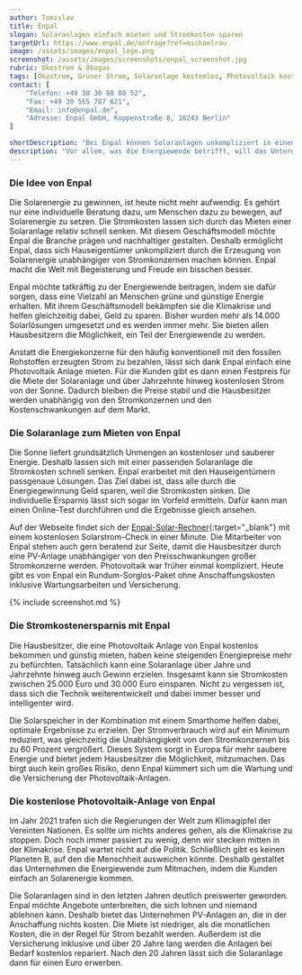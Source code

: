 ```yaml
---
author: Tomislav
title: Enpal
slogan: Solaranlagen einfach mieten und Stromkosten sparen
targetUrl: https://www.enpal.de/anfrage?ref=michaelrau
image: /assets/images/enpal_logo.png
screenshot: /assets/images/screenshots/enpal_screenshot.jpg
rubric: Ökostrom & Ökogas
tags: [Ökostrom, Grüner Strom, Solaranlage kostenlos, Photovoltaik kostenlos, Solaranlage mieten, PV-Anlage mieten]
contact: [
    "Telefon: +49 30 30 80 80 52",
    "Fax: +49 30 555 787 621",
    "Email: info@enpal.de",
    "Adresse: Enpal GmbH, Koppenstraße 8, 10243 Berlin"
]

shortDescription: "Bei Enpal können Solaranlagen unkompliziert in einem Rundum-Sorglos-Tarif gemietet werden, was dabei hilft, unabhängiger von den Stromkonzernen zu werden und bei den Stromkosten zu sparen."
description: "Vor allem, was die Energiewende betrifft, will das Unternehmen ganz vorne mitwirken. Die Welt besser und grüner zu gestalten, ist gar nicht so kompliziert, wie viele vielleicht denken. Deshalb ermöglicht Enpal es den Kunden, einfach und unkompliziert eine Solaranlage kostenlos zu bekommen."
---
```


### Die Idee von Enpal

Die Solarenergie zu gewinnen, ist heute nicht mehr aufwendig. Es gehört nur eine individuelle Beratung dazu, um Menschen dazu zu bewegen, auf Solarenergie zu setzen. Die Stromkosten lassen sich durch das Mieten einer Solaranlage relativ schnell senken. Mit diesem Geschäftsmodell möchte Enpal die Branche prägen und nachhaltiger gestalten. Deshalb ermöglicht Enpal, dass sich Hauseigentümer unkompliziert durch die Erzeugung von Solarenergie unabhängiger von Stromkonzernen machen können. Enpal macht die Welt mit Begeisterung und Freude ein bisschen besser.

Enpal möchte tatkräftig zu der Energiewende beitragen, indem sie dafür sorgen, dass eine Vielzahl an Menschen grüne und günstige Energie erhalten. Mit ihrem Geschäftsmodell bekämpfen sie die Klimakrise und helfen gleichzeitig dabei, Geld zu sparen. Bisher wurden mehr als 14.000 Solarlösungen umgesetzt und es werden immer mehr. Sie bieten allen Hausbesitzern die Möglichkeit, ein Teil der Energiewende zu werden.

Anstatt die Energiekonzerne für den häufig konventionell mit den fossilen Rohstoffen erzeugten Strom zu bezahlen, lässt sich dank Enpal einfach eine Photovoltaik Anlage mieten. Für die Kunden gibt es dann einen Festpreis für die Miete der Solaranlage und über Jahrzehnte hinweg kostenlosen Strom von der Sonne. Dadurch bleiben die Preise stabil und die Hausbesitzer werden unabhängig von den Stromkonzernen und den Kostenschwankungen auf dem Markt.

### Die Solaranlage zum Mieten von Enpal

Die Sonne liefert grundsätzlich Unmengen an kostenloser und sauberer Energie. Deshalb lassen sich mit einer passenden Solaranlage die Stromkosten schnell senken. Enpal erarbeitet mit den Hauseigentümern passgenaue Lösungen. Das Ziel dabei ist, dass alle durch die Energiegewinnung Geld sparen, weil die Stromkosten sinken. Die individuelle Ersparnis lässt sich sogar im Vorfeld ermitteln. Dafür kann man einen Online-Test durchführen und die Ergebnisse gleich ansehen.

Auf der Webseite findet sich der [Enpal-Solar-Rechner](https://www.enpal.de/anfrage?ref=michaelrau){:target="_blank"} mit einem kostenlosen Solarstrom-Check in einer Minute. Die Mitarbeiter von Enpal stehen auch gern beratend zur Seite, damit die Hausbesitzer durch eine PV-Anlage unabhängiger von den Preisschwankungen großer Stromkonzerne werden. Photovoltaik war früher einmal kompliziert. Heute gibt es von Enpal ein Rundum-Sorglos-Paket ohne Anschaffungskosten inklusive Wartungsarbeiten und Versicherung.

{% include screenshot.md %}

### Die Stromkostenersparnis mit Enpal

Die Hausbesitzer, die eine Photovoltaik Anlage von Enpal kostenlos bekommen und günstig mieten, haben keine steigenden Energiepreise mehr zu befürchten. Tatsächlich kann eine Solaranlage über Jahre und Jahrzehnte hinweg auch Gewinn erzielen. Insgesamt kann sie Stromkosten zwischen 25.000 Euro und 30.000 Euro einsparen. Nicht zu vergessen ist, dass sich die Technik weiterentwickelt und dabei immer besser und intelligenter wird.

Die Solarspeicher in der Kombination mit einem Smarthome helfen dabei, optimale Ergebnisse zu erzielen. Der Stromverbrauch wird auf ein Minimum reduziert, was gleichzeitig die Unabhängigkeit von den Stromkonzernen bis zu 60 Prozent vergrößert. Dieses System sorgt in Europa für mehr saubere Energie und bietet jedem Hausbesitzer die Möglichkeit, mitzumachen. Das birgt auch kein großes Risiko, denn Enpal kümmert sich um die Wartung und die Versicherung der Photovoltaik-Anlagen.

### Die kostenlose Photovoltaik-Anlage von Enpal

Im Jahr 2021 trafen sich die Regierungen der Welt zum Klimagipfel der Vereinten Nationen. Es sollte um nichts anderes gehen, als die Klimakrise zu stoppen. Doch noch immer passiert zu wenig, denn wir stecken mitten in der Klimakrise. Enpal wartet nicht auf die Politik. Schließlich gibt es keinen Planeten B, auf den die Menschheit ausweichen könnte. Deshalb gestaltet das Unternehmen die Energiewende zum Mitmachen, indem die Kunden einfach an Solarenergie kommen.

Die Solaranlagen sind in den letzten Jahren deutlich preiswerter geworden. Enpal möchte Angebote unterbreiten, die sich lohnen und niemand ablehnen kann. Deshalb bietet das Unternehmen PV-Anlagen an, die in der Anschaffung nichts kosten. Die Miete ist niedriger, als die monatlichen Kosten, die in der Regel für Strom bezahlt werden. Außerdem ist die Versicherung inklusive und über 20 Jahre lang werden die Anlagen bei Bedarf kostenlos repariert. Nach den 20 Jahren lässt sich die Solaranlage dann für einen Euro erwerben.